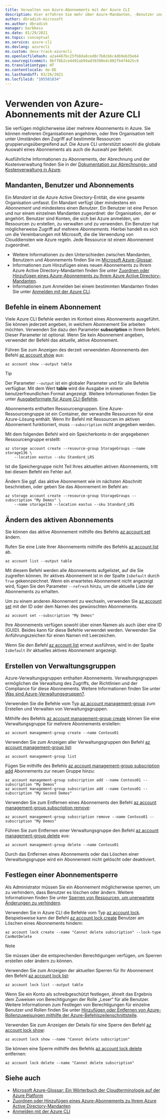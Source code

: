 ```yaml
---
title: Verwalten von Azure-Abonnements mit der Azure CLI
description: Hier erfahren Sie mehr über Azure-Mandanten, -Benutzer und -Abonnements. Verwenden Sie die Azure CLI, um Ihre Abonnements zu verwalten, Verwaltungsgruppen zu erstellen und Abonnements zu sperren.
author: dbradish-microsoft
ms.author: dbradish
manager: barbkess
ms.date: 01/29/2021
ms.topic: conceptual
ms.service: azure-cli
ms.devlang: azurecli
ms.custom: devx-track-azurecli
ms.openlocfilehash: a2a4467bc25fb8da8ced0c7b8cb6c4db9eb35e64
ms.sourcegitcommit: 8bff8b2ce4492ab99ad39390e4c802fb4f4425c8
ms.translationtype: HT
ms.contentlocale: de-DE
ms.lasthandoff: 03/26/2021
ms.locfileid: "105581834"
---
```

# <a name="use-azure-subscriptions-with-azure-cli"></a>Verwenden von Azure-Abonnements mit der Azure CLI

Sie verfügen möglicherweise über mehrere Abonnements in Azure. Sie können mehreren Organisationen angehören, oder Ihre Organisation teilt unter Umständen den Zugriff auf bestimmte Ressourcen gruppierungsübergreifend auf. Die Azure CLI unterstützt sowohl die globale Auswahl eines Abonnements als auch die Auswahl per Befehl.

Ausführliche Informationen zu Abonnements, der Abrechnung und der Kostenverwaltung finden Sie in der [Dokumentation zur Abrechnungs- und Kostenverwaltung in Azure](/azure/billing/).

## <a name="tenants-users-and-subscriptions"></a>Mandanten, Benutzer und Abonnements

Ein _Mandant_ ist die Azure Active Directory-Entität, die eine gesamte Organisation umfasst. Ein Mandant verfügt über mindestens ein _Abonnement_ und mindestens einen _Benutzer_. Ein Benutzer ist eine Person und nur einem einzelnen Mandanten zugeordnet: der Organisation, der er angehört. Benutzer sind Konten, die sich bei Azure anmelden, um Ressourcen zu erstellen, zu verwalten und zu verwenden. Ein Benutzer hat möglicherweise Zugriff auf mehrere _Abonnements_. Hierbei handelt es sich um die Vereinbarungen mit Microsoft, die die Verwendung von Clouddiensten wie Azure regeln. Jede Ressource ist einem Abonnement zugeordnet.

* Weitere Informationen zu den Unterschieden zwischen Mandanten, Benutzern und Abonnements finden Sie im [Microsoft Azure-Glossar](/azure/azure-glossary-cloud-terminology).
* Informationen zum Hinzufügen eines neuen Abonnements zu Ihrem Azure Active Directory-Mandanten finden Sie unter [Zuordnen oder Hinzufügen eines Azure-Abonnements zu Ihrem Azure Active Directory-Mandanten](/azure/active-directory/active-directory-how-subscriptions-associated-directory).
* Informationen zum Anmelden bei einem bestimmten Mandanten finden Sie unter [Anmelden mit der Azure CLI](./authenticate-azure-cli.md).

## <a name="commands-in-a-subscription"></a>Befehle in einem Abonnement

Viele Azure CLI Befehle werden im Kontext eines Abonnements ausgeführt. Sie können jederzeit angeben, in welchem Abonnement Sie arbeiten möchten. Verwenden Sie dazu den Parameter **subscription** in Ihrem Befehl. Dieser Parameter ist optional. Wenn Sie kein Abonnement angeben, verwendet der Befehl das aktuelle, aktive Abonnement.

Führen Sie zum Anzeigen des derzeit verwendeten Abonnements den Befehl [az account show](/cli/azure/account#az_account_show) aus:

```azurecli
az account show --output table
```

> [!TIP]
> Der Parameter `--output` ist ein globaler Parameter und für alle Befehle verfügbar. Mit dem Wert **table** wird die Ausgabe in einem benutzerfreundlichen Format angezeigt. Weitere Informationen finden Sie unter [Ausgabeformate für Azure CLI-Befehle](/cli/azure/format-output-azure-cli).

Abonnements enthalten Ressourcengruppen. Eine Azure-Ressourcengruppe ist ein Container, der verwandte Ressourcen für eine Azure-Lösung enthält. Wenn Ihr Befehl mit Ressourcen im aktiven Abonnement funktioniert, muss `--subscription` nicht angegeben werden.

Mit dem folgenden Befehl wird ein Speicherkonto in der angegebenen Ressourcengruppe erstellt:

```azurecli
az storage account create --resource-group StorageGroups --name storage136 \
    --location eastus --sku Standard_LRS
```

Ist die Speichergruppe nicht Teil Ihres aktuellen aktiven Abonnements, tritt bei diesem Befehl ein Fehler auf.

Ändern Sie ggf. das aktive Abonnement wie im nächsten Abschnitt beschrieben, oder geben Sie das Abonnement im Befehl an:

```azurecli
az storage account create --resource-group StorageGroups --subscription "My Demos" \
    --name storage136 --location eastus --sku Standard_LRS
```

## <a name="change-the-active-subscription"></a>Ändern des aktiven Abonnements

Sie können das aktive Abonnement mithilfe des Befehls [az account set](/cli/azure/account#az_account_set) ändern.

Rufen Sie eine Liste Ihrer Abonnements mithilfe des Befehls [az account list](/cli/azure/account#az_account_list) ab.

```azurecli
az account list --output table
```

Mit diesem Befehl werden alle Abonnements aufgelistet, auf die Sie zugreifen können. Ihr aktives Abonnement ist in der Spalte `IsDefault` durch `True` gekennzeichnet. Wenn ein erwartetes Abonnement nicht angezeigt wird, fügen Sie den Parameter `--refresh` hinzu, um die aktuelle Liste der Abonnements zu erhalten.

Um zu einem anderen Abonnement zu wechseln, verwenden Sie [az account set](/cli/azure/account#az_account_set) mit der ID oder dem Namen des gewünschten Abonnements.

```azurecli
az account set --subscription "My Demos"
```

Ihre Abonnements verfügen sowohl über einen Namen als auch über eine ID (GUID). Beides kann für diese Befehle verwendet werden. Verwenden Sie Anführungszeichen für einen Namen mit Leerzeichen.

Wenn Sie den Befehl [az account list](/cli/azure/account#az_account_list) erneut ausführen, wird in der Spalte `IsDefault` ihr aktuelles aktives Abonnement angezeigt.

## <a name="create-management-groups"></a>Erstellen von Verwaltungsgruppen

Azure-Verwaltungsgruppen enthalten Abonnements. Verwaltungsgruppen ermöglichen die Verwaltung des Zugriffs, der Richtlinien und der Compliance für diese Abonnements. Weitere Informationen finden Sie unter [Was sind Azure-Verwaltungsgruppen?](/azure/governance/management-groups/overview).

Verwenden Sie die Befehle vom Typ [az account management-group](/cli/azure/account/management-group) zum Erstellen und Verwalten von Verwaltungsgruppen.

Mithilfe des Befehls [az account management-group create](/cli/azure/account/management-group#az_account_management_group_create) können Sie eine Verwaltungsgruppe für mehrere Abonnements erstellen:

```azurecli
az account management-group create --name Contoso01
```

Verwenden Sie zum Anzeigen aller Verwaltungsgruppen den Befehl [az account management-group list](/cli/azure/account/management-group#az_account_management_group_list):

```azurecli
az account management-group list
```

Fügen Sie mithilfe des Befehls [az account management-group subscription add](/cli/azure/account/management-group/subscription#az_account_management_group_subscription_add) Abonnements zur neuen Gruppe hinzu:

```azurecli
az account management-group subscription add --name Contoso01 --subscription "My Demos"
az account management-group subscription add --name Contoso01 --subscription "My Second Demos"
```

Verwenden Sie zum Entfernen eines Abonnements den Befehl [az account management-group subscription remove](/cli/azure/account/management-group/subscription#az_account_management_group_subscription_remove):

```azurecli
az account management-group subscription remove --name Contoso01 --subscription "My Demos"
```

Führen Sie zum Entfernen einer Verwaltungsgruppe den Befehl [az account management-group delete](/cli/azure/account/management-group#az_account_management_group_delete) aus:

```azurecli
az account management-group delete --name Contoso01
```

Durch das Entfernen eines Abonnements oder das Löschen einer Verwaltungsgruppe wird ein Abonnement nicht gelöscht oder deaktiviert.

## <a name="set-a-subscription-lock"></a>Festlegen einer Abonnementsperre

Als Administrator müssen Sie ein Abonnement möglicherweise sperren, um zu verhindern, dass Benutzer es löschen oder ändern. Weitere Informationen finden Sie unter [Sperren von Ressourcen, um unerwartete Änderungen zu verhindern](/azure/azure-resource-manager/management/lock-resources).

Verwenden Sie in Azure CLI die Befehle vom Typ [az account lock](/cli/azure/account/lock). Beispielsweise kann der Befehl [az account lock create](/cli/azure/account/lock#az_account_lock_create) Benutzer am Löschen eines Abonnements hindern:

```azurecli
az account lock create --name "Cannot delete subscription" --lock-type CanNotDelete
```

> [!NOTE]
> Sie müssen über die entsprechenden Berechtigungen verfügen, um Sperren erstellen oder ändern zu können.

Verwenden Sie zum Anzeigen der aktuellen Sperren für Ihr Abonnement den Befehl [az account lock list](/cli/azure/account/lock#az_account_lock_list):

```azurecli
az account lock list --output table
```

Wenn Sie ein Konto als schreibgeschützt festlegen, ähnelt das Ergebnis dem Zuweisen von Berechtigungen der Rolle „Leser“ für alle Benutzer. Weitere Informationen zum Festlegen von Berechtigungen für einzelne Benutzer und Rollen finden Sie unter [Hinzufügen oder Entfernen von Azure-Rollenzuweisungen mithilfe der Azure-Befehlszeilenschnittstelle](/azure/role-based-access-control/role-assignments-cli).

Verwenden Sie zum Anzeigen der Details für eine Sperre den Befehl [az account lock show](/cli/azure/account/lock#az_account_lock_show):

```azurecli
az account lock show --name "Cannot delete subscription"
```

Sie können eine Sperre mithilfe des Befehls [az account lock delete](/cli/azure/account/lock#az_account_lock_delete) entfernen:

```azurecli
az account lock delete --name "Cannot delete subscription"
```

## <a name="see-also"></a>Siehe auch

* [Microsoft Azure-Glossar: Ein Wörterbuch der Cloudterminologie auf der Azure Platform](/azure/azure-glossary-cloud-terminology)
* [Zuordnen oder Hinzufügen eines Azure-Abonnements zu Ihrem Azure Active Directory-Mandanten](/azure/active-directory/active-directory-how-subscriptions-associated-directory)
* [Anmelden mit der Azure CLI](./authenticate-azure-cli.md)
